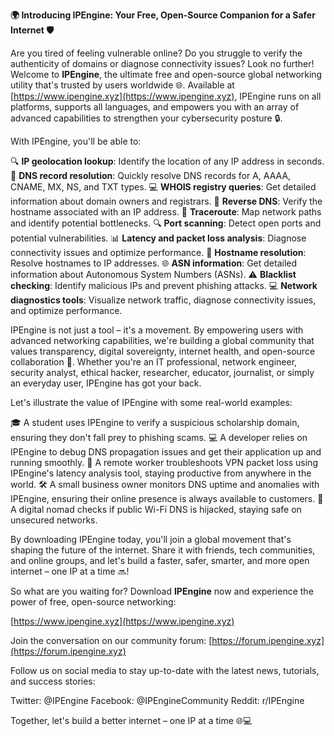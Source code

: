 **🌍 Introducing IPEngine: Your Free, Open-Source Companion for a Safer Internet 🛡️**

Are you tired of feeling vulnerable online? Do you struggle to verify the authenticity of domains or diagnose connectivity issues? Look no further! Welcome to **IPEngine**, the ultimate free and open-source global networking utility that's trusted by users worldwide 🌐. Available at [https://www.ipengine.xyz](https://www.ipengine.xyz), IPEngine runs on all platforms, supports all languages, and empowers you with an array of advanced capabilities to strengthen your cybersecurity posture 🔒.

With IPEngine, you'll be able to:

🔍 **IP geolocation lookup**: Identify the location of any IP address in seconds.
📡 **DNS record resolution**: Quickly resolve DNS records for A, AAAA, CNAME, MX, NS, and TXT types.
💻 **WHOIS registry queries**: Get detailed information about domain owners and registrars.
🔄 **Reverse DNS**: Verify the hostname associated with an IP address.
🚀 **Traceroute**: Map network paths and identify potential bottlenecks.
🔍 **Port scanning**: Detect open ports and potential vulnerabilities.
📊 **Latency and packet loss analysis**: Diagnose connectivity issues and optimize performance.
👥 **Hostname resolution**: Resolve hostnames to IP addresses.
🌐 **ASN information**: Get detailed information about Autonomous System Numbers (ASNs).
⚠️ **Blacklist checking**: Identify malicious IPs and prevent phishing attacks.
💻 **Network diagnostics tools**: Visualize network traffic, diagnose connectivity issues, and optimize performance.

IPEngine is not just a tool – it's a movement. By empowering users with advanced networking capabilities, we're building a global community that values transparency, digital sovereignty, internet health, and open-source collaboration 🌈. Whether you're an IT professional, network engineer, security analyst, ethical hacker, researcher, educator, journalist, or simply an everyday user, IPEngine has got your back.

Let's illustrate the value of IPEngine with some real-world examples:

🎓 A student uses IPEngine to verify a suspicious scholarship domain, ensuring they don't fall prey to phishing scams.
💻 A developer relies on IPEngine to debug DNS propagation issues and get their application up and running smoothly.
🌴 A remote worker troubleshoots VPN packet loss using IPEngine's latency analysis tool, staying productive from anywhere in the world.
🛠️ A small business owner monitors DNS uptime and anomalies with IPEngine, ensuring their online presence is always available to customers.
📱 A digital nomad checks if public Wi-Fi DNS is hijacked, staying safe on unsecured networks.

By downloading IPEngine today, you'll join a global movement that's shaping the future of the internet. Share it with friends, tech communities, and online groups, and let's build a faster, safer, smarter, and more open internet – one IP at a time 🔜!

So what are you waiting for? Download **IPEngine** now and experience the power of free, open-source networking:

[https://www.ipengine.xyz](https://www.ipengine.xyz)

Join the conversation on our community forum: [https://forum.ipengine.xyz](https://forum.ipengine.xyz)

Follow us on social media to stay up-to-date with the latest news, tutorials, and success stories:

Twitter: @IPEngine
Facebook: @IPEngineCommunity
Reddit: r/IPEngine

Together, let's build a better internet – one IP at a time 🌐💻